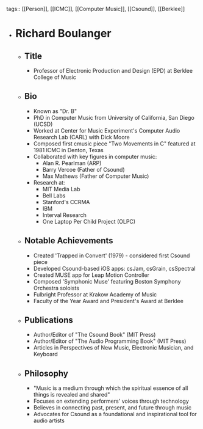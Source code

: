 tags:: [[Person]], [[ICMC]], [[Computer Music]], [[Csound]], [[Berklee]]

- # Richard Boulanger
  - ## Title
    - Professor of Electronic Production and Design (EPD) at Berklee College of Music
  - ## Bio
    - Known as "Dr. B"
    - PhD in Computer Music from University of California, San Diego (UCSD)
    - Worked at Center for Music Experiment's Computer Audio Research Lab (CARL) with Dick Moore
    - Composed first cmusic piece "Two Movements in C" featured at 1981 ICMC in Denton, Texas
    - Collaborated with key figures in computer music:
      - Alan R. Pearlman (ARP)
      - Barry Vercoe (Father of Csound)
      - Max Mathews (Father of Computer Music)
    - Research at:
      - MIT Media Lab
      - Bell Labs
      - Stanford's CCRMA
      - IBM
      - Interval Research
      - One Laptop Per Child Project (OLPC)
  - ## Notable Achievements
    - Created 'Trapped in Convert' (1979) - considered first Csound piece
    - Developed Csound-based iOS apps: csJam, csGrain, csSpectral
    - Created MUSE app for Leap Motion Controller
    - Composed 'Symphonic Muse' featuring Boston Symphony Orchestra soloists
    - Fulbright Professor at Krakow Academy of Music
    - Faculty of the Year Award and President's Award at Berklee
  - ## Publications
    - Author/Editor of "The Csound Book" (MIT Press)
    - Author/Editor of "The Audio Programming Book" (MIT Press)
    - Articles in Perspectives of New Music, Electronic Musician, and Keyboard
  - ## Philosophy
    - "Music is a medium through which the spiritual essence of all things is revealed and shared"
    - Focuses on extending performers' voices through technology
    - Believes in connecting past, present, and future through music
    - Advocates for Csound as a foundational and inspirational tool for audio artists 